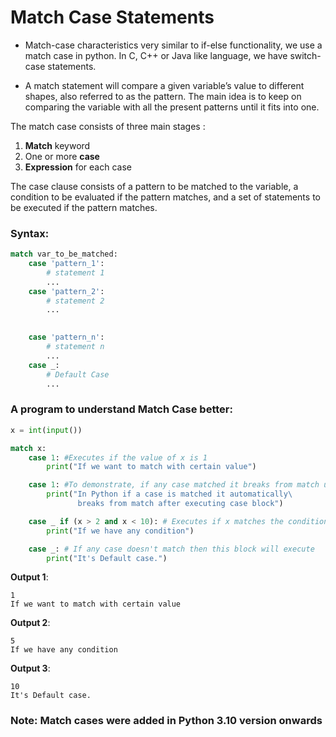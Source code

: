 # Match Case Statements
- Match-case characteristics very similar to if-else functionality, we use a match case in python. In C, C++ or Java like language, we have switch-case statements.

- A match statement will compare a given variable’s value to different shapes, also referred to as the pattern. The main idea is to keep on comparing the variable with all the present patterns until it fits into one.

The match case consists of three main stages :

1. **Match** keyword
1. One or more **case**
1. **Expression** for each case

The case clause consists of a pattern to be matched to the variable, a condition to be evaluated if the pattern matches, and a set of statements to be executed if the pattern matches.

### Syntax:
```py
match var_to_be_matched:
    case 'pattern_1':
        # statement 1
        ...
    case 'pattern_2':
        # statement 2
        ...
    

    case 'pattern_n':
        # statement n
        ...
    case _:
        # Default Case
        ...
```

### A program to understand Match Case better:

```py
x = int(input())

match x:
    case 1: #Executes if the value of x is 1
        print("If we want to match with certain value")

    case 1: #To demonstrate, if any case matched it breaks from match unlike in other lang
        print("In Python if a case is matched it automatically\
               breaks from match after executing case block")

    case _ if (x > 2 and x < 10): # Executes if x matches the condition
        print("If we have any condition")

    case _: # If any case doesn't match then this block will execute
        print("It's Default case.")
```

**Output 1**:
```
1
If we want to match with certain value
```

**Output 2**:
```
5
If we have any condition
```

**Output 3**:
```
10
It's Default case.
```

### Note: Match cases were added in Python 3.10 version onwards